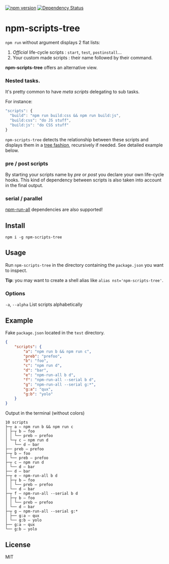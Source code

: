 [![npm version](https://badge.fury.io/js/npm-scripts-tree.svg)](http://badge.fury.io/js/npm-scripts-tree)
[![Dependency Status](https://david-dm.org/byteclubfr/npm-scripts-tree.png)](https://david-dm.org/byteclubfr/npm-scripts-tree)

# npm-scripts-tree

`npm run` without argument displays 2 flat lists:

  1. *Official* life-cycle scripts : `start`, `test`, `postinstall`…
  2. Your custom made scripts : their name followed by their command.

**npm-scripts-tree** offers an alternative view.

### Nested tasks.

It's pretty common to have *meta scripts* delegating to sub tasks.

For instance:

```js
"scripts": {
  "build": "npm run build:css && npm run build:js",
  "build:css": "do JS stuff",
  "build:js": "do CSS stuff"
}
```

`npm-scripts-tree` detects the relationship between these scripts and displays them in a [tree fashion](https://github.com/substack/node-archy), recursively if needed. See detailed example below.

### pre / post scripts

By starting your scripts name by *pre* or *post* you declare your own life-cycle hooks. This kind of dependency between scripts is also taken into account in the final output.

### serial / parallel

[npm-run-all](https://www.npmjs.com/package/npm-run-all) dependencies are also supported!

## Install

`npm i -g npm-scripts-tree`

## Usage

Run `npm-scripts-tree` in the directory containing the `package.json` you want to inspect.

**Tip**: you may want to create a shell alias like `alias nst='npm-scripts-tree'`.

### Options

`-a`, `--alpha` List scripts alphabetically

## Example

Fake `package.json` located in the `test` directory.

```json
{
	"scripts": {
		"a": "npm run b && npm run c",
		"preb": "prefoo",
		"b": "foo",
		"c": "npm run d",
		"d": "bar",
		"e": "npm-run-all b d",
		"f": "npm-run-all --serial b d",
		"g": "npm-run-all --serial g:*",
		"g:a": "qux",
		"g:b": "yolo"
	}
}
```

Output in the terminal (without colors)

```
10 scripts
├─┬ a — npm run b && npm run c
│ ├─┬ b — foo
│ │ └── preb — prefoo
│ └─┬ c — npm run d
│   └── d — bar
├── preb — prefoo
├─┬ b — foo
│ └── preb — prefoo
├─┬ c — npm run d
│ └── d — bar
├── d — bar
├─┬ e — npm-run-all b d
│ ├─┬ b — foo
│ │ └── preb — prefoo
│ └── d — bar
├─┬ f — npm-run-all --serial b d
│ ├─┬ b — foo
│ │ └── preb — prefoo
│ └── d — bar
├─┬ g — npm-run-all --serial g:*
│ ├── g:a — qux
│ └── g:b — yolo
├── g:a — qux
└── g:b — yolo
```

## License

MIT
